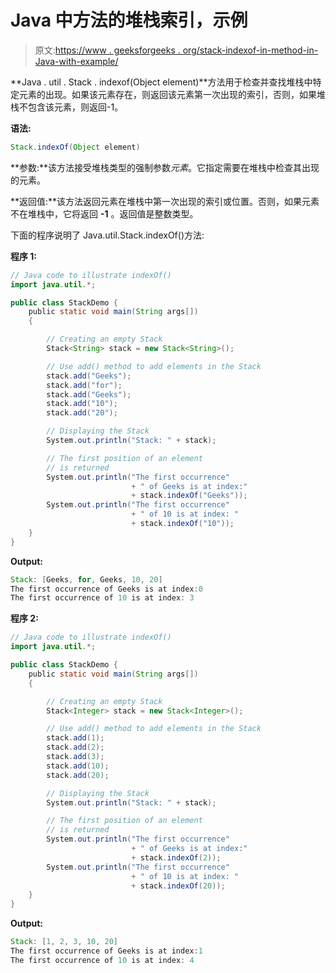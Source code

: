 # Java 中方法的堆栈索引，示例

> 原文:[https://www . geeksforgeeks . org/stack-indexof-in-method-in-Java-with-example/](https://www.geeksforgeeks.org/stack-indexof-method-in-java-with-example/)

**Java . util . Stack . indexof(Object element)**方法用于检查并查找堆栈中特定元素的出现。如果该元素存在，则返回该元素第一次出现的索引，否则，如果堆栈不包含该元素，则返回-1。

**语法:**

```java
Stack.indexOf(Object element)
```

**参数:**该方法接受堆栈类型的强制参数*元素*。它指定需要在堆栈中检查其出现的元素。

**返回值:**该方法返回元素在堆栈中第一次出现的索引或位置。否则，如果元素不在堆栈中，它将返回 **-1** 。返回值是整数类型。

下面的程序说明了 Java.util.Stack.indexOf()方法:

**程序 1:**

```java
// Java code to illustrate indexOf()
import java.util.*;

public class StackDemo {
    public static void main(String args[])
    {

        // Creating an empty Stack
        Stack<String> stack = new Stack<String>();

        // Use add() method to add elements in the Stack
        stack.add("Geeks");
        stack.add("for");
        stack.add("Geeks");
        stack.add("10");
        stack.add("20");

        // Displaying the Stack
        System.out.println("Stack: " + stack);

        // The first position of an element
        // is returned
        System.out.println("The first occurrence"
                           + " of Geeks is at index:"
                           + stack.indexOf("Geeks"));
        System.out.println("The first occurrence"
                           + " of 10 is at index: "
                           + stack.indexOf("10"));
    }
}
```

**Output:**

```java
Stack: [Geeks, for, Geeks, 10, 20]
The first occurrence of Geeks is at index:0
The first occurrence of 10 is at index: 3

```

**程序 2:**

```java
// Java code to illustrate indexOf()
import java.util.*;

public class StackDemo {
    public static void main(String args[])
    {

        // Creating an empty Stack
        Stack<Integer> stack = new Stack<Integer>();

        // Use add() method to add elements in the Stack
        stack.add(1);
        stack.add(2);
        stack.add(3);
        stack.add(10);
        stack.add(20);

        // Displaying the Stack
        System.out.println("Stack: " + stack);

        // The first position of an element
        // is returned
        System.out.println("The first occurrence"
                           + " of Geeks is at index:"
                           + stack.indexOf(2));
        System.out.println("The first occurrence"
                           + " of 10 is at index: "
                           + stack.indexOf(20));
    }
}
```

**Output:**

```java
Stack: [1, 2, 3, 10, 20]
The first occurrence of Geeks is at index:1
The first occurrence of 10 is at index: 4

```